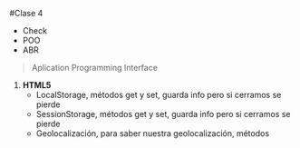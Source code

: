 #Clase 4

- Check
- POO
- ABR

> Aplication Programming Interface

1. **HTML5**
    - LocalStorage, métodos get y set, guarda info pero si cerramos se pierde
    - SessionStorage, métodos get y set, guarda info pero si cerramos se pierde
    - Geolocalización, para saber nuestra geolocalización, métodos






